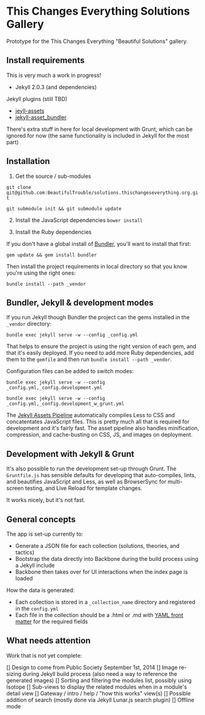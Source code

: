# This Changes Everything Solutions Gallery

Prototype for the This Changes Everything "Beautiful Solutions" gallery.

## Install requirements

This is very much a work in progress!

* Jekyll 2.0.3 (and dependencies)

Jekyll plugins (still TBD)
* [jeyll-assets](https://github.com/ixti/jekyll-assets)
* [jekyll-asset_bundler](https://github.com/moshen/jekyll-asset_bundler)

There's extra stuff in here for local development with Grunt, which can be ignored for now (the same functionality is included in Jekyll for the most part)

## Installation

1. Get the source / sub-modules

`git clone git@github.com:BeautifulTrouble/solutions.thischangeseverything.org.git`

`git submodule init && git submodule update`


2. Install the JavaScript dependencies
`bower install`

3. Install the Ruby dependencies

If you don't have a global install of [Bundler](http://bundler.io/), you'll want to install that first:

`gem update && gem install bundler`

Then install the project requirements in local directory so that you know you're using the right ones:

`bundle install --path _vendor`

## Bundler, Jekyll & development modes

If you run Jekyll though Bundler the project can the gems installed in the `_vendor` directory: 

`bundle exec jekyll serve -w --config _config.yml`

That helps to ensure the project is using the right version of each gem, and that it's easily deployed. If you need to add more Ruby dependencies, add them to the `gemfile` and then run `bundle install --path _vendor`.

Configuration files can be added to switch modes:

`bundle exec jekyll serve -w --config _config.yml,_config.development.yml`

`bundle exec jekyll serve -w --config _config.yml,_config.development_w_grunt.yml`

The [Jekyll Assets Pipeline](http://ixti.net/jekyll-assets/) automatically compiles Less to CSS and concatentates JavaScript files. This is pretty much all that is required for development and it's fairly fast. The asset pipeline also handles minification, compression, and cache-busting on CSS, JS, and images on deployment.

## Development with Jekyll & Grunt

It's also possible to run the development set-up through Grunt. The `Gruntfile.js` has sensible defaults for developing that auto-compiles, lints, and beautifies JavaScript and Less, as well as BrowserSync for multi-screen testing, and Live Reload for template changes. 

It works nicely, but it's not fast. 

## General concepts

The app is set-up currently to:

* Generate a JSON file for each collection (solutions, theories, and tactics)
* Bootstrap the data directly into Backbone during the build process using a Jekyll include
* Backbone then takes over for UI interactions when the index page is loaded

How the data is generated:

* Each collection is stored in a `_collection_name` directory and registered in the `config.yml`
* Each file in the collection should be a .html or .md with [YAML front matter](http://jekyllrb.com/docs/frontmatter/) for the required fields

## What needs attention

Work that is not yet complete:

[] Design to come from Public Society September 1st, 2014
[] Image re-sizing during Jekyll build process (also need a way to reference the generated images)
[] Sorting and filtering the modules list, possibly using Isotope
[] Sub-views to display the related modules when in a module's detail view
[] Gateway / intro / help / "how this works" view(s)
[] Possible addition of search (mostly done via Jekyll Lunar.js search plugin)
[] Offline mode


